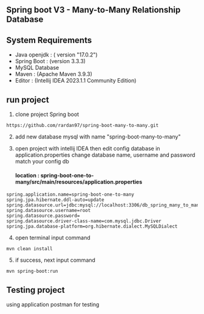 ## Spring boot V3 - Many-to-Many Relationship Database

## System Requirements

- Java openjdk : ( version "17.0.2")
- Spring Boot : (version 3.3.3)
- MySQL Database
- Maven : (Apache Maven 3.9.3)
- Editor : (Intellij IDEA 2023.1.1 Community Edition)

## run project

1. clone project Spring boot
```
https://github.com/rardan97/spring-boot-many-to-many.git
```

2. add new database mysql with name "spring-boot-many-to-many"

3. open project with intellij IDEA then edit config database in application.properties change database name, username and password match your config db

   #### location : spring-boot-one-to-many/src/main/resources/application.properties

```
spring.application.name=spring-boot-one-to-many
spring.jpa.hibernate.ddl-auto=update
spring.datasource.url=jdbc:mysql://localhost:3306/db_spring_many_to_many
spring.datasource.username=root
spring.datasource.password=
spring.datasource.driver-class-name=com.mysql.jdbc.Driver
spring.jpa.database-platform=org.hibernate.dialect.MySQLDialect
```


4. open terminal input command
```
mvn clean install 
```
5. if success, next input command
```
mvn spring-boot:run
```

## Testing project
using application postman for testing